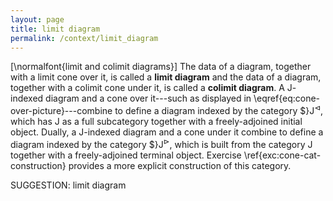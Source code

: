 ```yaml
---
layout: page
title: limit diagram
permalink: /context/limit_diagram
---
```

[\normalfont{limit and colimit diagrams}]
The data of a diagram, together with a limit cone over it, is called a **limit diagram** and the data of a diagram, together with a colimit cone under it, is called a **colimit diagram**. A $\mathsf{J}$-indexed diagram and a cone over it---such as displayed in \eqref{eq:cone-over-picture}---combine to define a diagram indexed by  the category $}$\mathsf{J}^{\triangleleft}$, which has $\mathsf{J}$ as a full subcategory together with a freely-adjoined initial object. Dually, a $\mathsf{J}$-indexed diagram and a cone under it combine to define a diagram indexed by the category $}$\mathsf{J}^{\triangleright}$, which is built from the category $\mathsf{J}$ together with a freely-adjoined terminal object.  Exercise \ref{exc:cone-cat-construction} provides a more explicit construction of this category.


SUGGESTION: limit diagram